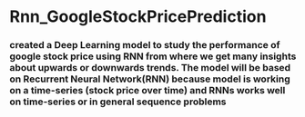 # Rnn_GoogleStockPricePrediction

### created a Deep Learning model to study the performance of google stock price using RNN from where we get many insights about upwards or downwards trends. The model will be based on Recurrent Neural Network(RNN) because model is working on a time-series (stock price over time) and RNNs works well on time-series or in general sequence problems

